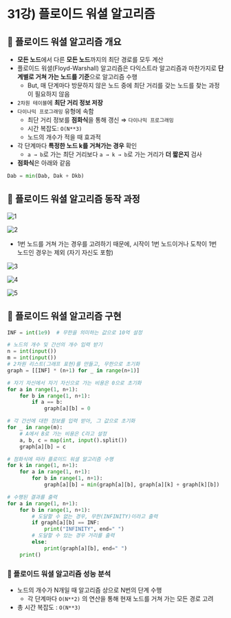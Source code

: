 # 31강) 플로이드 워셜 알고리즘

## 📍 플로이드 워셜 알고리즘 개요

- **모든 노드**에서 다른 **모든 노드**까지의 최단 경로를 모두 계산
- 플로이드 워셜(Floyd-Warshall) 알고리즘은 다익스트라 알고리즘과 마찬가지로 **단계별로 거쳐 가는 노드를 기준**으로 알고리즘 수행
    - But, 매 단계마다 방문하지 않은 노드 중에 최단 거리를 갖는 노드를 찾는 과정이 필요하지 않음
- `2차원 테이블`에 **최단 거리 정보 저장**
- `다이나믹 프로그래밍` 유형에 속함
    - 최단 거리 정보를 **점화식**을 통해 갱신 ⇒ `다이나믹 프로그래밍`
    - 시간 복잡도: `O(N**3)`
    - 노드의 개수가 적을 때 효과적
- 각 단계마다 **특정한 노드 k를 거쳐가는 경우** 확인
    - `a → b`로 가는 최단 거리보다 `a → k → b`로 가는 거리가 **더 짧은지** 검사
- **점화식**은 아래와 같음

```python
Dab = min(Dab, Dak + Dkb)
```

## 📍 플로이드 워셜 알고리즘 동작 과정

![1](https://user-images.githubusercontent.com/80563849/172791174-76b5fab8-1e27-4577-a186-e86746dff6eb.png)

![2](https://user-images.githubusercontent.com/80563849/172791189-996908b3-7d4e-4bd2-bbbd-e447b1b8265e.png)

- 1번 노드를 거쳐 가는 경우를 고려하기 때문에, 시작이 1번 노드이거나 도착이 1번 노드인 경우는 제외 (자기 자신도 포함)

![3](https://user-images.githubusercontent.com/80563849/172791226-0e8b3b88-93f0-49d3-9b03-7c22e81d30f5.png)

![4](https://user-images.githubusercontent.com/80563849/172791249-db80ff54-326c-4d72-a512-3079055e1abd.png)

![5](https://user-images.githubusercontent.com/80563849/172791264-c96bed96-35eb-4a2b-9780-af73874b82a5.png)

## 📍 플로이드 워셜 알고리즘 구현

```python
INF = int(1e9)  # 무한을 의미하는 값으로 10억 설정

# 노드의 개수 및 간선의 개수 입력 받기
n = int(input())
m = int(input())
# 2차원 리스트(그래프 표현)를 만들고, 무한으로 초기화
graph = [[INF] * (n+1) for _ in range(n+1)]

# 자기 자신에서 자기 자신으로 가는 비용은 0으로 초기화
for a in range(1, n+1):
    for b in range(1, n+1):
        if a == b:
            graph[a][b] = 0

# 각 간선에 대한 정보를 입력 받아, 그 값으로 초기화
for _ in range(m):
    # A에서 B로 가는 비용은 C라고 설정
    a, b, c = map(int, input().split())
    graph[a][b] = c

# 점화식에 따라 플로이드 워셜 알고리즘 수행
for k in range(1, n+1):
    for a in range(1, n+1):
        for b in range(1, n+1):
            graph[a][b] = min(graph[a][b], graph[a][k] + graph[k][b])

# 수행된 결과를 출력
for a in range(1, n+1):
    for b in range(1, n+1):
        # 도달할 수 없는 경우, 무한(INFINITY)이라고 출력
        if graph[a][b] == INF:
            print("INFINITY", end=" ")
        # 도달할 수 있는 경우 거리를 출력
        else:
            print(graph[a][b], end=" ")
    print()
```

### 📍 플로이드 워셜 알고리즘 성능 분석

- 노드의 개수가 N개일 때 알고리즘 상으로 N번의 단계 수행
    - 각 단계마다 `O(N**2)` 의 연산을 통해 현재 노드를 거쳐 가는 모든 경로 고려
- 총 시간 복잡도 : `O(N**3)`
